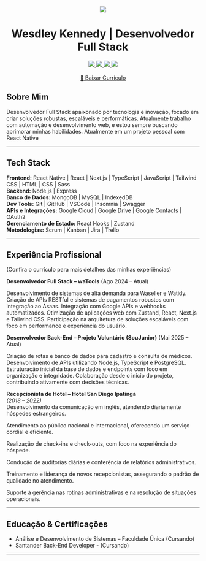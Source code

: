 <div align="center">
  <img src="https://capsule-render.vercel.app/api?type=waving&color=32CD32&height=120&section=header"/>

  <h1>Wesdley Kennedy | Desenvolvedor Full Stack</h1>

  <a href="https://www.linkedin.com/in/wesdley-kennedy">
    <img src="https://img.shields.io/badge/LinkedIn-0A66C2?style=for-the-badge&logo=linkedin&logoColor=white"/>
  </a>
  <a href="mailto:desenvolvedorwesdley@gmail.com">
    <img src="https://img.shields.io/badge/Gmail-EA4335?style=for-the-badge&logo=gmail&logoColor=white"/>
  </a>
  <a href="https://wa.me/5531935001771">
    <img src="https://img.shields.io/badge/WhatsApp-25D366?style=for-the-badge&logo=whatsapp&logoColor=white"/>
  </a>
  <a href="https://github.com/Wesdley-Kennedy">
    <img src="https://img.shields.io/badge/GitHub-181717?style=for-the-badge&logo=github&logoColor=white"/>
  </a>
  <br/><br/>
  <a href="https://drive.google.com/file/d/1aDPpSKfrAhzR87UwT29lSci3yE3L03_C/view?usp=sharing" target="_blank">
    📄 Baixar Currículo
  </a>
</div>

## Sobre Mim
Desenvolvedor Full Stack apaixonado por tecnologia e inovação, focado em criar soluções robustas, escaláveis e performáticas. Atualmente trabalho com automação e desenvolvimento web, e estou sempre buscando aprimorar minhas habilidades.
Atualmente em um projeto pessoal com React Native

---

## Tech Stack

**Frontend:** React Native | React | Next.js | TypeScript | JavaScript | Tailwind CSS | HTML | CSS | Sass  
**Backend:** Node.js | Express  
**Banco de Dados:** MongoDB | MySQL | IndexedDB  
**Dev Tools:** Git | GitHub | VSCode | Insomnia | Swagger  
**APIs e Integrações:** Google Cloud | Google Drive | Google Contacts | OAuth2  
**Gerenciamento de Estado:** React Hooks | Zustand  
**Metodologias:** Scrum | Kanban | Jira | Trello

---



##  Experiência Profissional
(Confira o currículo para mais detalhes das minhas experiências) 

**Desenvolvedor Full Stack – waTools** 
(Ago 2024 – Atual)

Desenvolvimento de sistemas de alta demanda para Waseller e Watidy.
Criação de APIs RESTful e sistemas de pagamentos robustos com integração ao Asaas.
Integração com Google APIs e webhooks automatizados.
Otimização de aplicações web com Zustand, React, Next.js e Tailwind CSS.
Participação na arquitetura de soluções escaláveis com foco em performance e experiência do usuário.

**Desenvolvedor Back-End – Projeto Voluntário (SouJunior)** 
(Mai 2025 – Atual)

Criação de rotas e banco de dados para cadastro e consulta de médicos.
Desenvolvimento de APIs utilizando Node.js, TypeScript e PostgreSQL.
Estruturação inicial da base de dados e endpoints com foco em organização e integridade.
Colaboração desde o início do projeto, contribuindo ativamente com decisões técnicas.



**Recepcionista de Hotel – Hotel San Diego Ipatinga**  
*(2018 – 2022)*  
Desenvolvimento da comunicação em inglês, atendendo diariamente hóspedes estrangeiros.

Atendimento ao público nacional e internacional, oferecendo um serviço cordial e eficiente.

Realização de check-ins e check-outs, com foco na experiência do hóspede.

Condução de auditorias diárias e conferência de relatórios administrativos.

Treinamento e liderança de novos recepcionistas, assegurando o padrão de qualidade no atendimento.

Suporte à gerência nas rotinas administrativas e na resolução de situações operacionais.

---

## Educação & Certificações

- Análise e Desenvolvimento de Sistemas – Faculdade Única (Cursando)
- Santander Back-End Developer - (Cursando)


---

